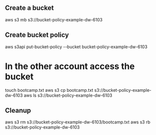 ## Create a bucket

aws s3 mb s3://bucket-policy-example-dw-6103

## Create bucket policy

aws s3api put-bucket-policy --bucket bucket-policy-example-dw-6103

# In the other account access the bucket

touch bootcamp.txt
aws s3 cp bootcamp.txt s3://bucket-policy-example-dw-6103
aws ls s3://bucket-policy-example-dw-6103

## Cleanup

aws s3 rm s3://bucket-policy-example-dw-6103/bootcamp.txt
aws s3 rb s3://bucket-policy-example-dw-6103



